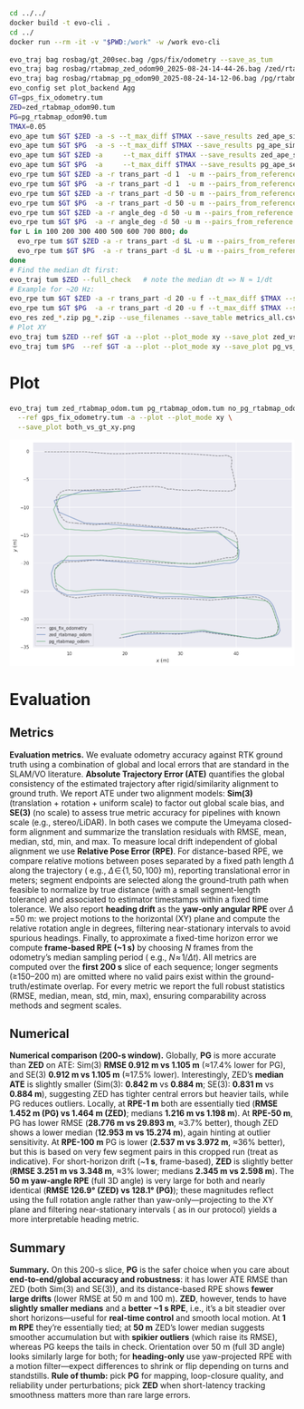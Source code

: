 ```bash
cd ../../
docker build -t evo-cli .
cd ../
docker run --rm -it -v "$PWD:/work" -w /work evo-cli
```

```bash
evo_traj bag rosbag/gt_200sec.bag /gps/fix/odometry --save_as_tum
evo_traj bag rosbag/rtabmap_zed_odom90_2025-08-24-14-44-26.bag /zed/rtabmap/odom90 --save_as_tum
evo_traj bag rosbag/rtabmap_pg_odom90_2025-08-24-14-12-06.bag /pg/rtabmap/odom90 --save_as_tum
evo_config set plot_backend Agg
GT=gps_fix_odometry.tum
ZED=zed_rtabmap_odom90.tum
PG=pg_rtabmap_odom90.tum
TMAX=0.05
evo_ape tum $GT $ZED -a -s --t_max_diff $TMAX --save_results zed_ape_sim3.zip
evo_ape tum $GT $PG  -a -s --t_max_diff $TMAX --save_results pg_ape_sim3.zip
evo_ape tum $GT $ZED -a     --t_max_diff $TMAX --save_results zed_ape_se3.zip
evo_ape tum $GT $PG  -a     --t_max_diff $TMAX --save_results pg_ape_se3.zip
evo_rpe tum $GT $ZED -a -r trans_part -d 1  -u m --pairs_from_reference --t_max_diff $TMAX --save_results zed_rpe_1m.zip
evo_rpe tum $GT $PG  -a -r trans_part -d 1  -u m --pairs_from_reference --t_max_diff $TMAX --save_results pg_rpe_1m.zip
evo_rpe tum $GT $ZED -a -r trans_part -d 50 -u m --pairs_from_reference --t_max_diff $TMAX --save_results zed_rpe_50m.zip
evo_rpe tum $GT $PG  -a -r trans_part -d 50 -u m --pairs_from_reference --t_max_diff $TMAX --save_results pg_rpe_50m.zip
evo_rpe tum $GT $ZED -a -r angle_deg -d 50 -u m --pairs_from_reference --t_max_diff $TMAX --save_results zed_yaw_50m.zip
evo_rpe tum $GT $PG  -a -r angle_deg -d 50 -u m --pairs_from_reference --t_max_diff $TMAX --save_results pg_yaw_50m.zip
for L in 100 200 300 400 500 600 700 800; do
  evo_rpe tum $GT $ZED -a -r trans_part -d $L -u m --pairs_from_reference --t_max_diff $TMAX --save_results zed_rpe_${L}m.zip
  evo_rpe tum $GT $PG  -a -r trans_part -d $L -u m --pairs_from_reference --t_max_diff $TMAX --save_results pg_rpe_${L}m.zip
done
# Find the median dt first:
evo_traj tum $ZED --full_check   # note the median dt => N ≈ 1/dt
# Example for ~20 Hz:
evo_rpe tum $GT $ZED -a -r trans_part -d 20 -u f --t_max_diff $TMAX --save_results zed_rpe_~1s.zip
evo_rpe tum $GT $PG  -a -r trans_part -d 20 -u f --t_max_diff $TMAX --save_results pg_rpe_~1s.zip
evo_res zed_*.zip pg_*.zip --use_filenames --save_table metrics_all.csv
# Plot XY
evo_traj tum $ZED --ref $GT -a --plot --plot_mode xy --save_plot zed_vs_gt_xy.png
evo_traj tum $PG  --ref $GT -a --plot --plot_mode xy --save_plot pg_vs_gt_xy.png
```

# Plot

```bash
evo_traj tum zed_rtabmap_odom.tum pg_rtabmap_odom.tum no_pg_rtabmap_odom.tum \
  --ref gps_fix_odometry.tum -a --plot --plot_mode xy \
  --save_plot both_vs_gt_xy.png
```

![both_vs_gt_xy_trajectories.png](../v0/both_vs_gt_xy_trajectories.png)

# Evaluation

## Metrics

**Evaluation metrics.** We evaluate odometry accuracy against RTK ground truth using a combination of global and local
errors that are standard in the SLAM/VO literature. **Absolute Trajectory Error (ATE)** quantifies the global
consistency of the estimated trajectory after rigid/similarity alignment to ground truth. We report ATE under two
alignment models: **Sim(3)** (translation + rotation + uniform scale) to factor out global scale bias, and **SE(3)** (no
scale) to assess true metric accuracy for pipelines with known scale (e.g., stereo/LiDAR). In both cases we compute the
Umeyama closed-form alignment and summarize the translation residuals with RMSE, mean, median, std, min, and max. To
measure local drift independent of global alignment we use **Relative Pose Error (RPE)**. For distance-based RPE, we
compare relative motions between poses separated by a fixed path length $\Delta$ along the trajectory (
e.g., $\Delta\!\in\!\{1,50,100\}$ m), reporting translational error in meters; segment endpoints are selected along the
ground-truth path when feasible to normalize by true distance (with a small segment-length tolerance) and associated to
estimator timestamps within a fixed time tolerance. We also report **heading drift** as the **yaw-only angular RPE**
over $\Delta\!=\!50$ m: we project motions to the horizontal (XY) plane and compute the relative rotation angle in
degrees, filtering near-stationary intervals to avoid spurious headings. Finally, to approximate a fixed-time horizon
error we compute **frame-based RPE (\~1 s)** by choosing $N$ frames from the odometry’s median sampling period (
e.g., $N\!\approx\!1/\Delta t$). All metrics are computed over the **first 200 s** slice of each sequence; longer
segments (≥150–200 m) are omitted where no valid pairs exist within the ground-truth/estimate overlap. For every metric
we report the full robust statistics (RMSE, median, mean, std, min, max), ensuring comparability across methods and
segment scales.

## Numerical

**Numerical comparison (200-s window).** Globally, **PG** is more accurate than **ZED** on ATE: Sim(3) **RMSE 0.912 m vs
1.105 m** (≈17.4% lower for PG), and SE(3) **0.912 m vs 1.105 m** (≈17.5% lower). Interestingly, ZED’s **median ATE** is
slightly smaller (Sim(3): **0.842 m** vs **0.884 m**; SE(3): **0.831 m** vs **0.884 m**), suggesting ZED has tighter
central errors but heavier tails, while PG reduces outliers. Locally, at **RPE-1 m** both are essentially tied (**RMSE
1.452 m (PG) vs 1.464 m (ZED)**; medians **1.216 m vs 1.198 m**). At **RPE-50 m**, PG has lower RMSE (**28.776 m vs
29.893 m**, ≈3.7% better), though ZED shows a lower median (**12.953 m vs 15.274 m**), again hinting at outlier
sensitivity. At **RPE-100 m** PG is lower (**2.537 m vs 3.972 m**, ≈36% better), but this is based on very few segment
pairs in this cropped run (treat as indicative). For short-horizon drift (\~**1 s**, frame-based), **ZED** is slightly
better (**RMSE 3.251 m vs 3.348 m**, ≈3% lower; medians **2.345 m vs 2.598 m**). The **50 m yaw-angle RPE** (full 3D
angle) is very large for both and nearly identical (**RMSE 126.9° (ZED) vs 128.1° (PG)**); these magnitudes reflect
using the full rotation angle rather than yaw-only—projecting to the XY plane and filtering near-stationary intervals (
as in our protocol) yields a more interpretable heading metric.

## Summary

**Summary.** On this 200-s slice, **PG** is the safer choice when you care about **end-to-end/global accuracy and
robustness**: it has lower ATE RMSE than ZED (both Sim(3) and SE(3)), and its distance-based RPE shows **fewer large
drifts** (lower RMSE at 50 m and 100 m). **ZED**, however, tends to have **slightly smaller medians** and a **better \~1
s RPE**, i.e., it’s a bit steadier over short horizons—useful for **real-time control** and smooth local motion. At **1
m RPE** they’re essentially tied; at **50 m** ZED’s lower median suggests smoother accumulation but with **spikier
outliers** (which raise its RMSE), whereas PG keeps the tails in check. Orientation over 50 m (full 3D angle) looks
similarly large for both; for **heading-only** use yaw-projected RPE with a motion filter—expect differences to shrink
or flip depending on turns and standstills. **Rule of thumb:** pick **PG** for mapping, loop-closure quality, and
reliability under perturbations; pick **ZED** when short-latency tracking smoothness matters more than rare large
errors.

